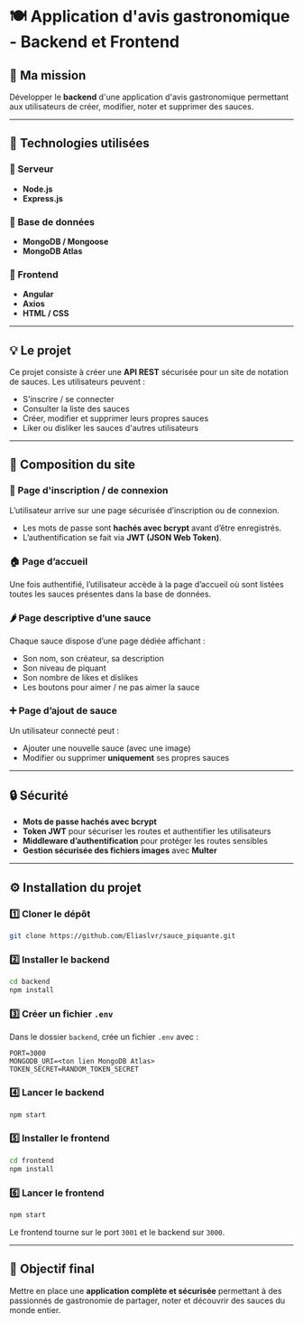 # 🍽️ Application d'avis gastronomique - Backend et Frontend

## 🎯 Ma mission

Développer le **backend** d'une application d'avis gastronomique permettant aux utilisateurs de créer, modifier, noter et supprimer des sauces.

---

## 🧰 Technologies utilisées

### 🔹 Serveur

* **Node.js**
* **Express.js**

### 🔹 Base de données

* **MongoDB / Mongoose**
* **MongoDB Atlas**

### 🔹 Frontend

* **Angular**
* **Axios**
* **HTML / CSS**

---

## 💡 Le projet

Ce projet consiste à créer une **API REST** sécurisée pour un site de notation de sauces.
Les utilisateurs peuvent :

* S'inscrire / se connecter
* Consulter la liste des sauces
* Créer, modifier et supprimer leurs propres sauces
* Liker ou disliker les sauces d'autres utilisateurs

---

## 📄 Composition du site

### 🔐 Page d'inscription / de connexion

L’utilisateur arrive sur une page sécurisée d’inscription ou de connexion.

* Les mots de passe sont **hachés avec bcrypt** avant d’être enregistrés.
* L’authentification se fait via **JWT (JSON Web Token)**.

### 🏠 Page d’accueil

Une fois authentifié, l’utilisateur accède à la page d’accueil où sont listées toutes les sauces présentes dans la base de données.

### 🌶️ Page descriptive d’une sauce

Chaque sauce dispose d’une page dédiée affichant :

* Son nom, son créateur, sa description
* Son niveau de piquant
* Son nombre de likes et dislikes
* Les boutons pour aimer / ne pas aimer la sauce

### ➕ Page d’ajout de sauce

Un utilisateur connecté peut :

* Ajouter une nouvelle sauce (avec une image)
* Modifier ou supprimer **uniquement** ses propres sauces

---

## 🔒 Sécurité

* **Mots de passe hachés avec bcrypt**
* **Token JWT** pour sécuriser les routes et authentifier les utilisateurs
* **Middleware d’authentification** pour protéger les routes sensibles
* **Gestion sécurisée des fichiers images** avec **Multer**

---

## ⚙️ Installation du projet

### 1️⃣ Cloner le dépôt

```bash
git clone https://github.com/Eliaslvr/sauce_piquante.git
```

### 2️⃣ Installer le backend

```bash
cd backend
npm install
```

### 3️⃣ Créer un fichier `.env`

Dans le dossier `backend`, crée un fichier `.env` avec :

```
PORT=3000
MONGODB_URI=<ton lien MongoDB Atlas>
TOKEN_SECRET=RANDOM_TOKEN_SECRET
```

### 4️⃣ Lancer le backend

```bash
npm start
```

### 5️⃣ Installer le frontend

```bash
cd frontend
npm install
```

### 6️⃣ Lancer le frontend

```bash
npm start
```

Le frontend tourne sur le port `3001` et le backend sur `3000`.

---

## 🥇 Objectif final

Mettre en place une **application complète et sécurisée** permettant à des passionnés de gastronomie de partager, noter et découvrir des sauces du monde entier.
